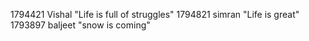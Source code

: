 1794421  Vishal "Life is full of struggles"
1794821  simran "Life is great"
1793897  baljeet "snow is coming"
